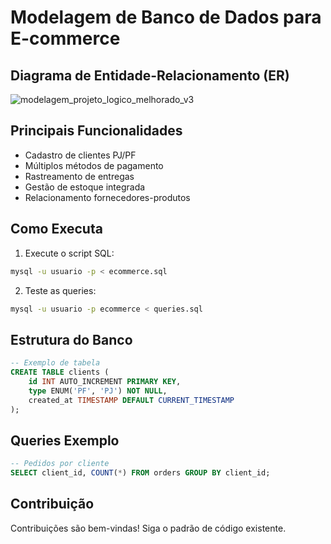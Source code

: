 # Modelagem de Banco de Dados para E-commerce

## Diagrama de Entidade-Relacionamento (ER)
![modelagem_projeto_logico_melhorado_v3](https://github.com/user-attachments/assets/fb2fdf90-bb17-4199-8109-ee5ea1b7b325)


## Principais Funcionalidades
- Cadastro de clientes PJ/PF
- Múltiplos métodos de pagamento
- Rastreamento de entregas
- Gestão de estoque integrada
- Relacionamento fornecedores-produtos

## Como Executa


1. Execute o script SQL:
```bash
mysql -u usuario -p < ecommerce.sql
```

2. Teste as queries:
```bash
mysql -u usuario -p ecommerce < queries.sql
```

## Estrutura do Banco
```sql
-- Exemplo de tabela
CREATE TABLE clients (
    id INT AUTO_INCREMENT PRIMARY KEY,
    type ENUM('PF', 'PJ') NOT NULL,
    created_at TIMESTAMP DEFAULT CURRENT_TIMESTAMP
);
```

## Queries Exemplo
```sql
-- Pedidos por cliente
SELECT client_id, COUNT(*) FROM orders GROUP BY client_id;
```

## Contribuição
Contribuições são bem-vindas! Siga o padrão de código existente.
